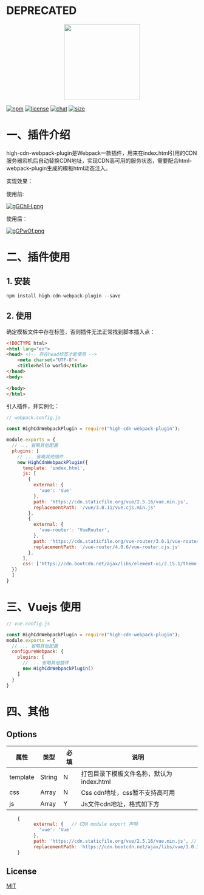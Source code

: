 # DEPRECATED

<div align="center">
  <a href="https://github.com/webpack/webpack">
    <img width="200" height="200" src="https://webpack.js.org/assets/icon-square-big.svg">
  </a>
</div>

[![npm][npm]][npm-url]
[![license][license]][chat-url]
[![chat][chat]][chat-url]
[![size][size]][size-url]


# 一、插件介绍
high-cdn-webpack-plugin是Webpack一款插件，用来在index.html引用的CDN服务器宕机后自动替换CDN地址，实现CDN高可用的服务状态，需要配合html-webpack-plugin生成的模板html动态注入。

实现效果：

使用前:

[![gGChIH.png](https://z3.ax1x.com/2021/05/08/gGChIH.png)](https://imgtu.com/i/gGChIH)

使用后：

[![gGPwOf.png](https://z3.ax1x.com/2021/05/08/gGPwOf.png)](https://imgtu.com/i/gGPwOf)


# 二、插件使用 

## 1. 安装

```shell
npm install high-cdn-webpack-plugin --save
```

## 2. 使用

确定模板文件中存在<head>标签，否则插件无法正常找到脚本插入点：

```html
<!DOCTYPE html>
<html lang="en">
<head> <!-- 存在head标签才能使用 -->
    <meta charset="UTF-8">
    <title>hello world</title>
</head>
<body>
   
</body>
</html>
```


引入插件，并实例化：
```js
// webpack.config.js

const HighCdnWebpackPlugin = require("high-cdn-webpack-plugin");

module.exports = {
  // ... 省略其他配置
  plugins: [
    // ... 省略其他插件
    new HighCdnWebpackPlugin({
      template: 'index.html',
      js: [
        {
          external: {
            'vue': 'Vue'
          },
          path: 'https://cdn.staticfile.org/vue/2.5.16/vue.min.js',
          replacementPath: '/vue/3.0.11/vue.cjs.min.js'
        },
        {
          external: {
            'vue-router': 'VueRouter',
          },
          path: 'https://cdn.staticfile.org/vue-router/3.0.1/vue-router2.min.js',
          replacementPath: '/vue-router/4.0.6/vue-router.cjs.js'
        },
      ],
      css: ['https://cdn.bootcdn.net/ajax/libs/element-ui/2.15.1/theme-chalk/index.min.css']
  })  
  ]
}
```

# 三、Vuejs 使用

```js
// vue.config.js

const HighCdnWebpackPlugin = require("high-cdn-webpack-plugin");
module.exports = {
  // ... 省略其他配置
  configureWebpack: {
    plugins: [
      // ... 省略其他插件
      new HighCdnWebpackPlugin()  
    ]
  }
}
```

# 四、其他


## Options

|属性|类型|必填|说明|
|---|---|---|---|
|template|String|N|打包目录下模板文件名称，默认为index.html
|css|Array|N|Css cdn地址，css暂不支持高可用|
|js|Array|Y|Js文件cdn地址，格式如下方

```javascript
    {
          external: {   // CDN module export 声明
            'vue': 'Vue'
          },
          path: 'https://cdn.staticfile.org/vue/2.5.16/vue.min.js', // CDN地址
          replacementPath: 'https://cdn.bootcdn.net/ajax/libs/vue/3.0.11/vue.cjs.min.js' // path CDN失效后，将用此个地方的地址代替，一般使用自己服务器上的静态文件地址
    }
```

## License

[MIT](./LICENSE)

[npm]: https://img.shields.io/npm/v/high-cdn-webpack-plugin.svg
[license]: https://img.shields.io/github/license/mashape/apistatus.svg
[license-url]: https://github.com/sharpFD/high-cdn-webpack-plugin/blob/master/LICENSE
[npm-url]: https://npmjs.com/package/high-cdn-webpack-plugin
[chat]: https://img.shields.io/badge/gitter-webpack%2Fwebpack-brightgreen.svg
[chat-url]: https://gitter.im/webpack/webpack
[size]: https://packagephobia.now.sh/badge?p=high-cdn-webpack-plugin
[size-url]: https://packagephobia.now.sh/result?p=high-cdn-webpack-plugin